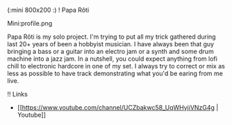 (:mini 800x200 :)
! Papa Rôti

Mini:profile.png

Papa Rôti is my solo project. I'm trying to put all my trick gathered during last 20+ years of been a hobbyist musician. I have always been that guy bringing a bass or a guitar into an electro jam or a synth and some drum machine into a jazz jam. In a nutshell, you could expect anything from lofi chill to electronic hardcore in one of my set. I always try to correct or mix as less as possible to have track demonstrating what you'd be earing from me live. 

!! Links

* [[https://www.youtube.com/channel/UCZbakwc58_UqWHyjiVNzG4g | Youtube]]


